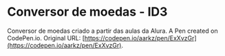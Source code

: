 # Conversor de moedas - ID3
Conversor de moedas criado a partir das aulas da Alura.
A Pen created on CodePen.io. Original URL: [https://codepen.io/aarkz/pen/ExXvzGr](https://codepen.io/aarkz/pen/ExXvzGr).


